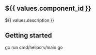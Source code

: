 ## ${{ values.component_id }}

${{ values.description }}

## Getting started

go run cmd/hellosrv/main.go
